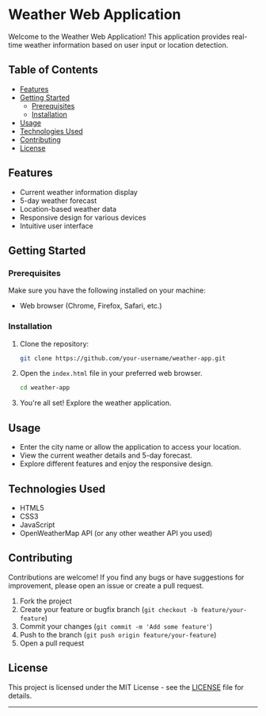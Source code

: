 # Weather Web Application

Welcome to the Weather Web Application! This application provides real-time weather information based on user input or location detection.

## Table of Contents
- [Features](#features)
- [Getting Started](#getting-started)
  - [Prerequisites](#prerequisites)
  - [Installation](#installation)
- [Usage](#usage)
- [Technologies Used](#technologies-used)
- [Contributing](#contributing)
- [License](#license)

## Features

- Current weather information display
- 5-day weather forecast
- Location-based weather data
- Responsive design for various devices
- Intuitive user interface

## Getting Started

### Prerequisites

Make sure you have the following installed on your machine:

- Web browser (Chrome, Firefox, Safari, etc.)

### Installation

1. Clone the repository:

    ```bash
    git clone https://github.com/your-username/weather-app.git
    ```

2. Open the `index.html` file in your preferred web browser.

    ```bash
    cd weather-app
    ```

3. You're all set! Explore the weather application.

## Usage

- Enter the city name or allow the application to access your location.
- View the current weather details and 5-day forecast.
- Explore different features and enjoy the responsive design.

## Technologies Used

- HTML5
- CSS3
- JavaScript
- OpenWeatherMap API (or any other weather API you used)

## Contributing

Contributions are welcome! If you find any bugs or have suggestions for improvement, please open an issue or create a pull request.

1. Fork the project
2. Create your feature or bugfix branch (`git checkout -b feature/your-feature`)
3. Commit your changes (`git commit -m 'Add some feature'`)
4. Push to the branch (`git push origin feature/your-feature`)
5. Open a pull request

## License

This project is licensed under the MIT License - see the [LICENSE](LICENSE) file for details.

---
